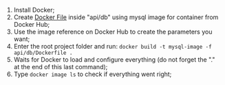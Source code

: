 1. Install Docker;
2. Create [Docker File](https://docs.docker.com/engine/reference/builder/) inside "api/db" using mysql image for container from Docker Hub;
3. Use the image reference on Docker Hub to create the parameters you want;
4. Enter the root project folder and run: ``docker build -t mysql-image -f api/db/Dockerfile .``
5. Waits for Docker to load and configure everything (do not forget the "." at the end of this last command);
6. Type ``docker image ls`` to check if everything went right;